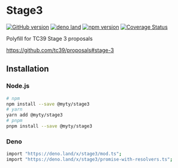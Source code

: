 # Stage3

[![GitHub version](https://badgen.net/github/release/myty/stage3?color=green)](https://github.com/myty/stage3)
[![deno land](https://badgen.net/github/release/myty/stage3?color=green&label=deno.land)](https://deno.land/x/stage3)
[![npm version](https://badgen.net/npm/v/@myty/stage3?color=green)](https://www.npmjs.com/package/@myty/stage3)
[![Coverage Status](https://badgen.net/coveralls/c/github/myty/stage3?color=green)](https://coveralls.io/github/myty/stage3?branch=main)

Polyfill for TC39 Stage 3 proposals

<https://github.com/tc39/proposals#stage-3>

## Installation

### Node.js

```bash
# npm
npm install --save @myty/stage3
# yarn
yarn add @myty/stage3
# pnpm
pnpm install --save @myty/stage3
```

### Deno

```bash
import "https://deno.land/x/stage3/mod.ts";
import "https://deno.land/x/stage3/promise-with-resolvers.ts";
